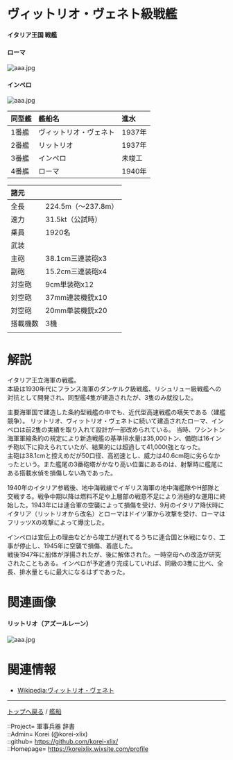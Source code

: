 # ヴィットリオ・ヴェネト級戦艦
**イタリア王国 戦艦**


#### ローマ
![aaa.jpg](https://bn02pap001files.storage.live.com/y4mox8Kab89JedYR5F9yp4L32g2w5KmWHRbJrbPIl9I1gADiN8miZzi-OaurbvllKBk2vi76YDJV_UoyG99HFVaVxQFEsMWi3RZOcEECcln_HRhqmjyKW4mxJCiOLlGTXc47RlMhvV6UcDh_AwsTBNnUrcWH8V3cVFe2bLguqBRbYacj23EDROcEMCed7JlKNdd?width=640&height=286&cropmode=none)  
  

#### インペロ
![aaa.jpg](https://bn02pap001files.storage.live.com/y4mfc0acABJe7oMHqwQqSL3LnT45sMuc7GvcBpj5YAo3qYJ-zrAlJFYiY7o_0jh05n_WzlhmmrPc5PBZANQcZWKeqorPruN5DnDrpYOnblnXkzaR0T89NyEd92dTrKByoBxVTBQUL3Rnc8c7wAY5doC6JHhOPl-1tp5mHH8-WriCuz3ZOqtNC0EPt20Nk1GVNzQ?width=640&height=440&cropmode=none)  
  



|同型艦  |艦船名  |進水  |
|:--|:--|:--|
|1番艦  |ヴィットリオ・ヴェネト  |1937年  |
|2番艦  |リットリオ  |1937年  |
|3番艦  |インペロ    |未竣工  |
|4番艦  |ローマ      |1940年  |

|諸元  |  |
|:--|:--|
|全長  |224.5m（～237.8m）  |
|速力  |31.5kt（公試時）  |
|乗員  |1920名  |
|武装  |  |
|主砲  |38.1cm三連装砲x3  |
|副砲  |15.2cm三連装砲x4  |
|対空砲  |9cm単装砲x12
|対空砲  |37mm連装機銃x10  |
|対空砲  |20mm単装機銃x20  |
|搭載機数  |3機  |
||  |


# 解説
イタリア王立海軍の戦艦。  
本級は1930年代にフランス海軍のダンケルク級戦艦、リシュリュー級戦艦への対抗として開発され、同型艦4隻が建造されたが、3隻のみ就役した。  
  
主要海軍国で建造した条約型戦艦の中でも、近代型高速戦艦の嚆矢である（建艦競争）。
リットリオ、ヴィットリオ・ヴェネトに続いて建造されたローマ、インペロは前2隻の実績を取り入れて設計が一部改められている。
当時、ワシントン海軍軍縮条約の規定により新造戦艦の基準排水量は35,000トン、備砲は16インチ砲以下に抑えられていたが、結果的には超過して41,000t強となった。  
主砲は38.1cmと控えめだが50口径、高初速とし、威力は40.6cm砲に劣らなかったという。また艦尾の3番砲塔がかなり高い位置にあるのは、射撃時に艦尾にある搭載水偵を損傷しない為であった。  
  
1940年のイタリア参戦後、地中海戦線でイギリス海軍の地中海艦隊やH部隊と交戦する。戦争中期以降は燃料不足や上層部の戦意不足により消極的な運用に終始した。1943年には連合軍の空襲によって損傷を受け、9月のイタリア降伏時にイタリア（リットリオから改名）とローマはドイツ軍から攻撃を受け、ローマはフリッツXの攻撃によって爆沈した。  
  
インペロは宣伝上の理由などから竣工が遅れてるうちに連合国と休戦になり、工事が停止し、1945年に空襲で損傷、着底した。  
戦後1947年に船体が浮揚されたが、後に解体された。一時空母への改造が研究されたこともある。インペロが予定通り完成していれば、同級の3隻に比べ、全長、排水量ともに最大になるはずであった。  



# 関連画像

#### リットリオ（アズールレーン）
![aaa.jpg](https://bn02pap001files.storage.live.com/y4mTLfCIFy3fg76-NOVRq0UBzbkFVZtaS81_wLISanwMIA_yjK2VabqYSb5n8NKGv727c2iC-iAFP0QwI1Mszp0qWWzcqDvC8G4Eg2a6YLn9dR6khS57g50_DpLppJrdZkCCoD5aEr3kX0rX3misLvDMvMcthJpDlpOVbUl1KSwHFBFm9y3LjVzkEEHfhvGDq00?width=640&height=360&cropmode=none)  
  



# 関連情報
* [Wikipedia:ヴィットリオ・ヴェネト](https://ja.wikipedia.org/wiki/%E3%83%B4%E3%82%A3%E3%83%83%E3%83%88%E3%83%AA%E3%82%AA%E3%83%BB%E3%83%B4%E3%82%A7%E3%83%8D%E3%83%88%E7%B4%9A%E6%88%A6%E8%89%A6)



***
[トップへ戻る](/readme.md) / [艦船](/ship/readme.md)  
  
::Project= 軍事兵器 辞書  
::Admin= Korei (@korei-xlix)  
::github= https://github.com/korei-xlix/  
::Homepage= https://koreixlix.wixsite.com/profile  
